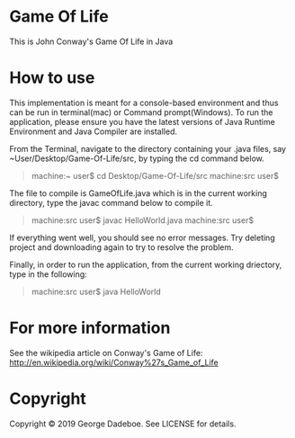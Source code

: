 # Game Of Life
This is John Conway's Game Of Life in Java

# How to use
This implementation is meant for a console-based environment and thus can be run in terminal(mac) or Command prompt(Windows).
To run the application, please ensure you have the latest versions of Java Runtime Environment and Java Compiler are installed.

From the Terminal, navigate to the directory containing your .java files, say ~User/Desktop/Game-Of-Life/src, by typing the cd command below.
>machine:~ user$ cd Desktop/Game-Of-Life/src
>machine:src user$

The file to compile is GameOfLife.java which is in the current working directory, type the javac command below to compile it.
>machine:src user$ javac HelloWorld.java
>machine:src user$

If everything went well, you should see no error messages. Try deleting project and downloading again to try to resolve the problem.

Finally, in order to run the application, from the current working driectory, type in the following:
>machine:src user$ java HelloWorld

# For more information
See the wikipedia article on Conway's Game of Life:
http://en.wikipedia.org/wiki/Conway%27s_Game_of_Life

# Copyright

Copyright &copy; 2019 George Dadeboe. See LICENSE for details.
